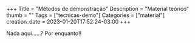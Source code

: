 +++
Title = "Métodos de demonstração"
Description = "Material teórico"
thumb = ""
Tags = ["tecnicas-demo"]
Categories = ["material"]
creation_date = 2023-01-20T17:52:24-03:00
+++

Nada aqui......? Por enquanto!!